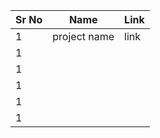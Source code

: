 | Sr No | Name                                                         | Link                                |
| ----- | ------------------------------------------------------------ | ----------------------------------- |
| 1     |       project name        |  link    |
| 1     |               |      |
| 1     |               |      |
| 1     |               |      |
| 1     |               |      |
| 1     |               |      |

